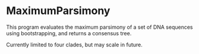 # MaximumParsimony

This program evaluates the maximum parsimony of a set of DNA sequences using bootstrapping, and returns a consensus tree.

Currently limited to four clades, but may scale in future.
